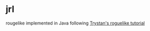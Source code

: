 # jrl
rougelike implemented in Java following [Trystan's roguelike tutorial](http://trystans.blogspot.com/2016/01/roguelike-tutorial-00-table-of-contents.html)

